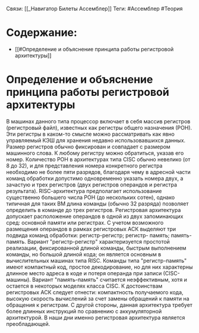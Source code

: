 Связи: [[_Навигатор Билеты Ассемблер]]
Теги: #Ассемблер #Теория 

# Содержание:
- [[#Определение и объяснение принципа работы регистровой архитектуры]]

# Определение и объяснение принципа работы регистровой архитектуры

В машинах данного типа процессор включает в себя массив регистров (регистровый файл), известных как регистры общего назначения (РОН). Эти регистры в каком-то смысле можно рассматривать как явно управляемый КЭШ для хранения недавно использовавшихся данных. Размер регистров обычно фиксирован и совпадает с размером машинного слова. К любому регистру можно обратиться, указав его номер. Количество РОН в архитектурах типа CISC обычно невелико (от 8 до 32), и для представления номера конкретного регистра необходимо не более пяти разрядов, благодаря чему в адресной части команд обработки допустимо одновременно указать номера двух, а зачастую и трех регистров (двух регистров операндов и регистра результата). RISС-архитектура предполагает использование существенно большего числа РОН (до нескольких сотен), однако типичная для таких ВМ длина команды (обычно 32 разряда) позволяет определить в команде до трех регистров. Регистровая архитектура допускает расположение операндов в одной из двух запоминающих сред: основной памяти или регистрах. С учетом возможного размещения операндов в рамках регистровых АСК выделяют три подвида команд обработки: регистр-регистр; регистр- память; память-память. Вариант "регистр-регистр" характеризуется простотой реализации, фиксированной длиной команды, быстрым выполнением команды, но большой длиной кода; он является основным в вычислительных машинах типа RISC. Команды типа "регистр-память" имеют компактный код, простое декодирование, но для них характерны длинное место адреса в коде и потеря операнда при записи (СISC-машины). Вариант "память-память" считается неэффективным, хотя и остается в некоторых моделях класса СISC. К достоинствам регистровых АСК следует отнести: компактность получаемого кода, высокую скорость вычислений за счет замены обращений к памяти на обращения к регистрам. С другой стороны, данная архитектура требует более длинных инструкций по сравнению с аккумуляторной архитектурой. В наши дни именно регистровая архитектура является преобладающей.